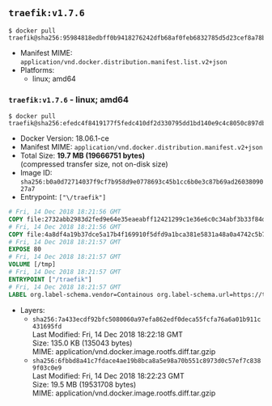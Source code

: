 ## `traefik:v1.7.6`

```console
$ docker pull traefik@sha256:95984818edbff0b9418276242dfb68af0feb6832785d5d23cef8a78b27a9eae7
```

-	Manifest MIME: `application/vnd.docker.distribution.manifest.list.v2+json`
-	Platforms:
	-	linux; amd64

### `traefik:v1.7.6` - linux; amd64

```console
$ docker pull traefik@sha256:efedc4f8419177f5fedc410df2d330795dd1bd140e9c4c8050c897dbee0d3035
```

-	Docker Version: 18.06.1-ce
-	Manifest MIME: `application/vnd.docker.distribution.manifest.v2+json`
-	Total Size: **19.7 MB (19666751 bytes)**  
	(compressed transfer size, not on-disk size)
-	Image ID: `sha256:b0a0d72714037f9cf7b958d9e0778693c45b1cc6b0e3c87b69ad2603809027a7`
-	Entrypoint: `["\/traefik"]`

```dockerfile
# Fri, 14 Dec 2018 18:21:56 GMT
COPY file:2732abb2983d2fed9e64e35eaeabff12421299c1e36e6c0c34abf3b33f84d17f in /etc/ssl/certs/ 
# Fri, 14 Dec 2018 18:21:56 GMT
COPY file:4a8df4a19b37dce5a17b4f169910f5dfd9a1bca381e5831a48a0a4742c5b7d6f in / 
# Fri, 14 Dec 2018 18:21:57 GMT
EXPOSE 80
# Fri, 14 Dec 2018 18:21:57 GMT
VOLUME [/tmp]
# Fri, 14 Dec 2018 18:21:57 GMT
ENTRYPOINT ["/traefik"]
# Fri, 14 Dec 2018 18:21:57 GMT
LABEL org.label-schema.vendor=Containous org.label-schema.url=https://traefik.io org.label-schema.name=Traefik org.label-schema.description=A modern reverse-proxy org.label-schema.version=v1.7.6 org.label-schema.docker.schema-version=1.0
```

-	Layers:
	-	`sha256:7a433ecdf92bfc5080060a97efa862edf0deca55fcfa76a6a01b911c431695fd`  
		Last Modified: Fri, 14 Dec 2018 18:22:18 GMT  
		Size: 135.0 KB (135043 bytes)  
		MIME: application/vnd.docker.image.rootfs.diff.tar.gzip
	-	`sha256:6fbbd8a41c7fdace4ae19b8bca8a5e98a70b551c8973d0c57ef7c8389f03c0e9`  
		Last Modified: Fri, 14 Dec 2018 18:22:23 GMT  
		Size: 19.5 MB (19531708 bytes)  
		MIME: application/vnd.docker.image.rootfs.diff.tar.gzip

